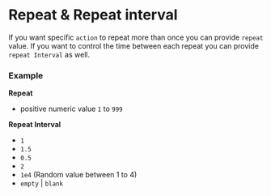 # Repeat & Repeat interval
If you want specific `action` to repeat more than once you can provide `repeat` value. 
If you want to control the time between each repeat you can provide `repeat Interval` as well.

### Example

**Repeat**
- positive numeric value `1` to `999`

**Repeat Interval**
* `1`
* `1.5`
* `0.5`
* `2`
* `1e4` (Random value between 1 to 4)
* `empty` | `blank`